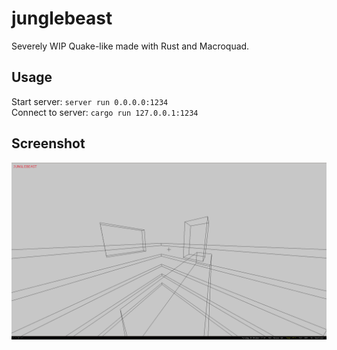 # junglebeast

Severely WIP Quake-like made with Rust and Macroquad.

## Usage

Start server: `server run 0.0.0.0:1234`\
Connect to server: `cargo run 127.0.0.1:1234`

## Screenshot

![Screenshot](/screenshot.png?raw=true)
